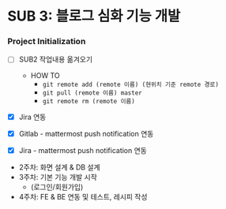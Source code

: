# SUB 3: 블로그 심화 기능 개발
### Project Initialization

- [ ] SUB2 작업내용 옮겨오기
    - HOW TO
        - `git remote add (remote 이름) (현위치 기준 remote 경로)`
        - `git pull (remote 이름) master`
        - `git remote rm (remote 이름)`

- [X] Jira 연동
- [X] Gitlab - mattermost push notification 연동 
- [X] Jira - mattermost push notification 연동 

- 2주차: 화면 설계 & DB 설계
- 3주차: 기본 기능 개발 시작
    - (로그인/회원가입)
- 4주차: FE & BE 연동 및 테스트, 레시피 작성